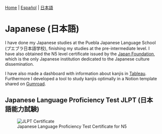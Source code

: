[Home](index.md) \| [Español](japaneseesp.md) \| [日本語](japanesejp.md)

# Japanese (日本語)

I have done my Japanese studies at the Puebla Japanese Language School (プエブラ日本語学校), finishing my studies at the pre-intermediate level. I have also obtained the N5 level certificate issued by the [Japan Foundation](https://www.jpf.go.jp/e/), which is the only Japanese institution dedicated to the Japanese culture dissemination.

I have also made a dashboard with information about kanjis in [Tableau](https://public.tableau.com/app/profile/david.silva2663/viz/Kanji_16451629254860/Dashboard?publish=yes). Furthermore I developed a tool to study kanjis optimally in a Notion template shared on [Gumroad](https://davidsilvaapango.gumroad.com/).

## Japanese Language Proficiency Test JLPT (日本語能力試験)

<figure>
  <img
  src="https://imgur.com/D0Bz93f.jpg"
  alt="JLPT Certificate">
  <figcaption>Japanese Language Proficiency Test Certificate for N5 </figcaption>
</figure>
